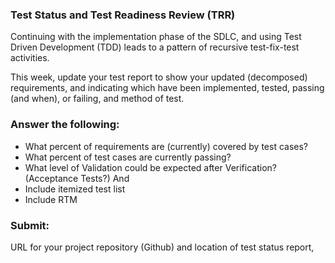 ### Test Status and Test Readiness Review (TRR)
Continuing with the implementation phase of the SDLC, and using Test Driven Development (TDD) leads to a pattern of recursive test-fix-test activities.

This week, update your test report to show your updated (decomposed) requirements, and indicating which have been implemented, tested, passing (and when), or failing, and method of test.

### Answer the following:

- What percent of requirements are (currently) covered by test cases?
- What percent of test cases are currently passing?
- What level of Validation could be expected after Verification? (Acceptance Tests?) And
- Include itemized test list
- Include RTM

### Submit:

URL for your project repository (Github) and location of test status report,
